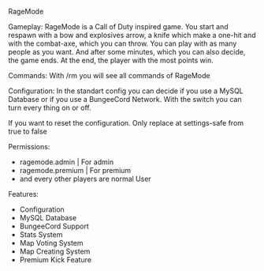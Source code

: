 RageMode


Gameplay:
RageMode is a Call of Duty inspired game.
You start and respawn with a bow and explosives arrow, a knife which make a one-hit and with the combat-axe, which you can throw.
You can play with as many people as you want. And after some minutes, which you can also decide, the game ends. At the end, the player with the most points win.

Commands:
With /rm you will see all commands of RageMode

Configuration:
In the standart config you can decide if you use a MySQL Database or if you use a BungeeCord Network.
With the switch you can turn every thing on or off.

If you want to reset the configuration. Only replace at settings-safe from true to false

Permissions:
- ragemode.admin | For admin
- ragemode.premium | For premium
- and every other players are normal User

Features:
- Configuration
- MySQL Database
- BungeeCord Support
- Stats System
- Map Voting System
- Map Creating System
- Premium Kick Feature
